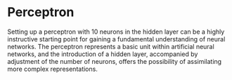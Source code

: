 # Perceptron
Setting up a perceptron with 10 neurons in the hidden layer can be a highly instructive starting point for gaining a fundamental understanding of neural networks. The perceptron represents a basic unit within artificial neural networks, and the introduction of a hidden layer, accompanied by adjustment of the number of neurons, offers the possibility of assimilating more complex representations.
